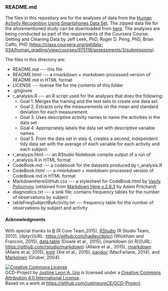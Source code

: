 ### README.md

The files in this repository are for the analyses of data from the [Human Activity Recognition Using Smartphones Data Set](http://archive.ics.uci.edu/ml/datasets/Human+Activity+Recognition+Using+Smartphones).  The zipped data file for the aforementioned study can be downloaded from [here](https://d396qusza40orc.cloudfront.net/getdata%2Fprojectfiles%2FUCI%20HAR%20Dataset.zip).  The analyses are being conducted as part of the requirements of the Coursera Course: Getting and Cleaning Data by Jeff Leek, PhD, Roger D. Peng, PhD, Brian Caffo, PhD (https://class.coursera.org/getdata-034/human_grading/view/courses/975118/assessments/3/submissions).

The files in this directory are:  

* README.md --- this file
* README.html --- a *rmarkdown + markdown*-processed version of README.md in HTML format
* LICENSE --- license file for the contents of this folder
* .gitignore
* r_analysis.R  --- an R script used for the analyses that does the following:
    + Goal 1. Merges the training and the test sets to create one data set.
    + Goal 2. Extracts only the measurements on the mean and standard deviation for each measurement. 
    + Goal 3. Uses descriptive activity names to name the activities in the data set
    + Goal 4. Appropriately labels the data set with descriptive variable names. 
    + Goal 5. From the data set in step 4, creates a second, independent tidy data set with the average of each variable for each activity and each subject.
* r_analysis.html --- an RStudio Notebook compile output of a run of r_analysis.R in HTML format
* CodeBook.md --- a codebook for the datasets produced by r_analysis.R
* CodeBook.html --- a *rmarkdown + markdown*-processed version of CodeBook.md in HTML format 
* MarkdownHereGitHub.css --- a stylesheet for CodeBook.html by [Vasily Polovnyov](mailto:vast@whiteants.net) (obtained from [Markdown Here v.2.6.3](https://github.com/adam-p/markdown-here) by Adam Pritchard) 
* diagnostics.txt --- a sink file; contains frequency tables for the number of observations by subject 
* tableFreqSubjectByActivity.txt --- frequency table for the number of observations by subject and activity

#### Acknowledgments

With special thanks to [R](http://www.R-project.org/) (R Core Team,2015), [RStudio](https://www.rstudio.com/products/rstudio/) (R Studio Team, 2012), [dplyr](URL: https://github.com/hadley/dplyr) (Wickham  and Francois, 2015), [data.table](https://github.com/Rdatatable/data.table/wiki) (Dowle et al., 2015), [markdown (in R)](URL: https://github.com/rstudio/markdown) (Allaire et al., 2015), [rmarkdown](http://rmarkdown.rstudio.com) (Allaire et al, 2015), [knitr](http://yihui.name/knitr/) (Xie et al., 2015), [pandoc](http://johnmacfarlane.net/pandoc) (MacFarlane, 2014), and [Markdown](http://daringfireball.net/projects/markdown/) (Gruber, 2004).

<a rel="license" href="http://creativecommons.org/licenses/by/4.0/"><img alt="Creative Commons License" style="border-width:0" src="https://i.creativecommons.org/l/by/4.0/80x15.png" /></a><br /><span xmlns:dct="http://purl.org/dc/terms/" property="dct:title">GCD-Project</span> by <a xmlns:cc="http://creativecommons.org/ns#" href="https://github.com/justineuroCE/GCD-Project" property="cc:attributionName" rel="cc:attributionURL">Justine Leon A. Uro</a> is licensed under a <a rel="license" href="http://creativecommons.org/licenses/by/4.0/">Creative Commons Attribution 4.0 International License</a>.<br />Based on a work at <a xmlns:dct="http://purl.org/dc/terms/" href="https://github.com/justineuroCE/GCD-Project" rel="dct:source">https://github.com/justineuroCE/GCD-Project</a>.